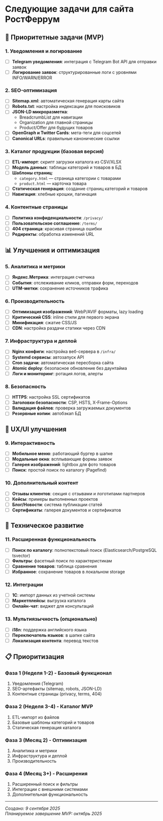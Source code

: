 # Следующие задачи для сайта РостФеррум

## 🚀 Приоритетные задачи (MVP)

### 1. Уведомления и логирование
- [ ] **Telegram уведомления**: интеграция с Telegram Bot API для отправки заявок
- [ ] **Логирование заявок**: структурированные логи с уровнями INFO/WARN/ERROR

### 2. SEO-оптимизация
- [ ] **Sitemap.xml**: автоматическая генерация карты сайта
- [ ] **Robots.txt**: настройка индексации для поисковиков
- [ ] **JSON-LD микроразметка**: 
  - BreadcrumbList для навигации
  - Organization для главной страницы
  - Product/Offer для будущих товаров
- [ ] **OpenGraph и Twitter Cards**: мета-теги для соцсетей
- [ ] **Canonical URLs**: правильные канонические ссылки

### 3. Каталог продукции (базовая версия)
- [ ] **ETL-импорт**: скрипт загрузки каталога из CSV/XLSX
- [ ] **Модель данных**: таблицы категорий и товаров в БД
- [ ] **Шаблоны страниц**: 
  - `category.html` — страница категории с товарами
  - `product.html` — карточка товара
- [ ] **Статическая генерация**: создание страниц категорий и товаров
- [ ] **Навигация**: хлебные крошки, пагинация

### 4. Контентные страницы
- [ ] **Политика конфиденциальности**: `/privacy/`
- [ ] **Пользовательское соглашение**: `/terms/`
- [ ] **404 страница**: красивая страница ошибки
- [ ] **Редиректы**: обработка изменений URL

## 📊 Улучшения и оптимизация

### 5. Аналитика и метрики
- [ ] **Яндекс.Метрика**: интеграция счетчика
- [ ] **События**: отслеживание кликов, отправки форм, переходов
- [ ] **UTM-метки**: сохранение источников трафика

### 6. Производительность
- [ ] **Оптимизация изображений**: WebP/AVIF форматы, lazy loading
- [ ] **Критический CSS**: inline стили для первого экрана
- [ ] **Минификация**: сжатие CSS/JS
- [ ] **CDN**: настройка раздачи статики через CDN

### 7. Инфраструктура и деплой
- [ ] **Nginx конфиги**: настройка веб-сервера в `/infra/`
- [ ] **Systemd сервисы**: автозапуск API
- [ ] **Cron задачи**: автоматическая пересборка сайта
- [ ] **Atomic deploy**: безопасное обновление без даунтайма
- [ ] **Логи и мониторинг**: ротация логов, алерты

### 8. Безопасность
- [ ] **HTTPS**: настройка SSL сертификатов
- [ ] **Заголовки безопасности**: CSP, HSTS, X-Frame-Options
- [ ] **Валидация файлов**: проверка загружаемых документов
- [ ] **Резервные копии**: автобэкап БД

## 🎨 UX/UI улучшения

### 9. Интерактивность
- [ ] **Мобильное меню**: работающий бургер в шапке
- [ ] **Модальные окна**: всплывающие формы заявок
- [ ] **Галерея изображений**: lightbox для фото товаров
- [ ] **Поиск**: простой поиск по каталогу (Pagefind)

### 10. Дополнительный контент
- [ ] **Отзывы клиентов**: секция с отзывами и логотипами партнеров
- [ ] **Кейсы**: примеры выполненных проектов
- [ ] **Блог/Новости**: система публикации статей
- [ ] **Сертификаты**: галерея документов и сертификатов

## 🔧 Техническое развитие

### 11. Расширенная функциональность
- [ ] **Поиск по каталогу**: полнотекстовый поиск (Elasticsearch/PostgreSQL tsvector)
- [ ] **Фильтры**: фасетный поиск по характеристикам
- [ ] **Сравнение товаров**: таблица сравнения
- [ ] **Избранное**: сохранение товаров в локальном storage

### 12. Интеграции
- [ ] **1С**: импорт данных из учетной системы
- [ ] **Маркетплейсы**: выгрузка каталога
- [ ] **Онлайн-чат**: виджет для консультаций

### 13. Мультиязычность (опционально)
- [ ] **i18n**: поддержка английского языка
- [ ] **Переключатель языков**: в шапке сайта
- [ ] **Локализация контента**: перевод текстов

## 📋 Приоритизация

### Фаза 1 (Неделя 1-2) - Базовый функционал
1. Уведомления (Telegram)
2. SEO-артефакты (sitemap, robots, JSON-LD)
3. Контентные страницы (privacy, terms, 404)

### Фаза 2 (Неделя 3-4) - Каталог MVP
1. ETL-импорт из файлов
2. Базовые шаблоны категорий и товаров
3. Статическая генерация каталога

### Фаза 3 (Месяц 2) - Оптимизация
1. Аналитика и метрики
2. Инфраструктура и деплой
3. Производительность

### Фаза 4 (Месяц 3+) - Расширения
1. Расширенный поиск и фильтры
2. Интеграции с внешними системами
3. Дополнительная функциональность

---

*Создано: 9 сентября 2025*  
*Планируемое завершение MVP: октябрь 2025*
